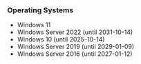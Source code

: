 ### Operating Systems

- Windows 11
- Windows Server 2022 (until 2031-10-14)
- Windows 10  (until 2025-10-14)
- Windows Server 2019 (until 2029-01-09)
- Windows Server 2016 (until 2027-01-12)

